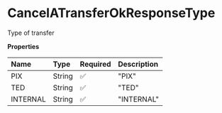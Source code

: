 # CancelATransferOkResponseType

Type of transfer

**Properties**

| Name     | Type   | Required | Description |
| :------- | :----- | :------- | :---------- |
| PIX      | String | ✅       | "PIX"       |
| TED      | String | ✅       | "TED"       |
| INTERNAL | String | ✅       | "INTERNAL"  |

<!-- This file was generated by liblab | https://liblab.com/ -->
